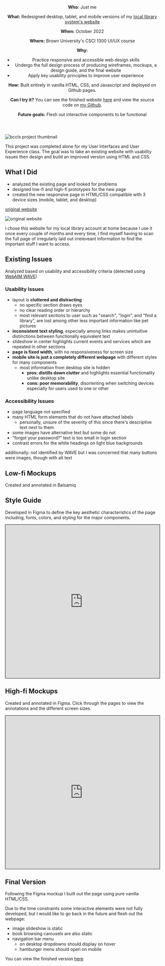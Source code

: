 <header>

**Who:** Just me

**What:** Redesigned desktop, tablet, and mobile versions of my [local library system's website](https://www.bccls.org/)

**When:** October 2022

**Where:** Brown University's CSCI 1300 UI/UX course

**Why:**

- Practice responsive and accessible web design skills
- Undergo the full design process of producing wireframes, mockups, a design guide, and the final website
- Apply key usability principles to improve user experience

**How:**
Built entirely in vanilla HTML, CSS, and Javascript and deployed on Github pages.

**Can I try it?**
You can see the finished website [here](https://sleepysloth218.github.io/bccls/) and view the source code on [my Github](https://github.com/sleepysloth218/responsive-redesign/).

**Future goals:**
Flesh out interactive components to be functional

</header>

![bccls project thumbnail](/assets/projects/bccls/thumbnail.png)

This project was completed alone for my User Interfaces and User Experience class. The goal was to take an existing website with usability issues then design and build an improved version using HTML and CSS.

## What I Did

- analyzed the existing page and looked for problems
- designed low-fi and high-fi prototypes for the new page
- created the new responsive page in HTML/CSS compatible with 3 device sizes (mobile, tablet, and desktop)

[original website](https://www.bccls.org/)

![original website](/assets/projects/bccls/ogwebsite.png)

I chose this website for my local library account at home because I use it once every couple of months and every time, I find myself having to scan the full page of irregularly laid out irreleveant information to find the important stuff I want to access.

## Existing Issues

Analyzed based on usability and accessibility criteria (detected using [WebAIM WAVE](https://wave.webaim.org/))

### Usability Issues

- layout is **cluttered and distracting**
  - no specific section draws eyes
  - no clear reading order or hierarchy
  - most relevant sections to user such as "search", "login", and "find a library", are lost among other less important information like pet pictures
- **inconsistent text styling**, especially among links makes unintuitive distinctions between functionally equivalent text
- slideshow in center highlights current events and services which are repeated in other sections
- **page is fixed width**, with no responsiveness for screen size
- **mobile site is just a completely different webpage** with different styles for many components
  - most information from desktop site is hidden
    - **pros: distills down clutter** and highlights essential functionality unlike desktop site
    - **cons: poor memorability**, disorienting when switching devices especially for users used to one or other

### Accessibility Issues

- page language not specified
- many HTML form elements that do not have attached labels
  - personally, unsure of the severity of this since there's descriptive text next to them
- some images have alternative text but some do not
- "forgot your password?” text is too small in login section
- contrast errors for the white headings on light blue backgrounds

additionally: not identified by WAVE but I was concerned that many buttons were images, though with alt text

## Low-fi Mockups

Created and annotated in Balsamiq

<object data="/assets/projects/bccls/desktop.pdf" type="application/pdf" width="100%" height="500px"></object>

<object data="/assets/projects/bccls/tablet.pdf" type="application/pdf" width="100%" height="500px" /></object>

<object data="/assets/projects/bccls/mobile.pdf" type="application/pdf" width="100%" height="500px" /></object>

## Style Guide

Developed in Figma to define the key aesthetic characteristics of the page including, fonts, colors, and styling for the major components.

<iframe style="border: 1px solid #000;" width="100%" height="500"
                        src="https://www.figma.com/embed?embed_host=share&url=https%3A%2F%2Fwww.figma.com%2Fproto%2FGeykdbntRv53s0MyL7NCe2%2FBCCLS-Design-Guide%3Fscaling%3Dmin-zoom%26page-id%3D0%253A1%26node-id%3D1%253A2"
                        allowfullscreen></iframe>

## High-fi Mockups

Created and annotated in Figma. Click through the pages to view the annotations and the different screen sizes.

<iframe style="border: 1px solid #000;" width="100%" height="500"
                        src="https://www.figma.com/embed?embed_host=share&url=https%3A%2F%2Fwww.figma.com%2Fproto%2Foxi4ivFQZo31755RvYM5Ju%2FBCCLS-High-Fi-Mockups%3Fnode-id%3D1%253A899%26scaling%3Dscale-down-width%26page-id%3D0%253A1"
                        allowfullscreen></iframe>

## Final Version

Following the Figma mockup I built out the page using pure vanilla HTML/CSS.

Due to the time constraints some interactive elements were not fully developed, but I would like to go back in the future and flesh out the webpage:
- image slideshow is static
- book browsing carousels are also static
- navigation bar menu
  - on desktop dropdowns should display on hover
  - hamburger menu should open on mobile

You can view the finished version [here](https://sleepysloth218.github.io/bccls/)